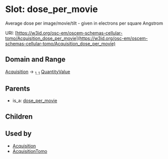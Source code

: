 
# Slot: dose_per_movie

Average dose per image/movie/tilt - given in electrons per square Angstrom

URI: [https://w3id.org/osc-em/oscem-schemas-cellular-tomo/Acquisition_dose_per_movie](https://w3id.org/osc-em/oscem-schemas-cellular-tomo/Acquisition_dose_per_movie)


## Domain and Range

[Acquisition](Acquisition.md) &#8594;  <sub>1..1</sub> [QuantityValue](QuantityValue.md)

## Parents

 *  is_a: [dose_per_movie](dose_per_movie.md)

## Children


## Used by

 * [Acquisition](Acquisition.md)
 * [AcquisitionTomo](AcquisitionTomo.md)
